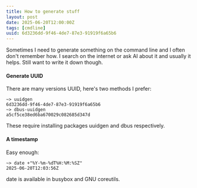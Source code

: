 ```yaml
---
title: How to generate stuff
layout: post
date: 2025-06-20T12:00:00Z
tags: [cmdline]
uuid: 6d3236dd-9f46-4de7-87e3-91919f6a65b6
---
```


Sometimes I need to generate something on the command line and I often don't
remember how. I search on the internet or ask AI about it and usually it helps.
Still want to write it down though.

#### Generate UUID

There are many versions UUID, here's two methods I prefer:
```
~> uuidgen
6d3236dd-9f46-4de7-87e3-91919f6a65b6
~> dbus-uuidgen
a5cf5ce38ed6ba670029c082685d347d
```
These require installing packages uuidgen and dbus respectively.

#### A timestamp

Easy enough:
```
~> date +"%Y-%m-%dT%H:%M:%SZ"
2025-06-20T12:03:56Z
```
date is available in busybox and GNU coreutils.
